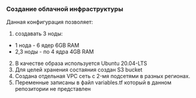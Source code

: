 ### Создание облачной инфраструктуры
Данная конфигурация позволяет:
1. создавать 3 ноды:
 - 1 нода - 6 ядер 6GB RAM
 - 2,3 ноды - по 4 ядра 4GB RAM
2. В качестве образа используется Ubuntu 20.04-LTS
3. Для целей хранения состаяния создан S3 bucket
4. Создана отдельная VPC сеть c 2-мя подсетями в разных регионах.
5. Переменные записаны в файл variables.tf который в данном репозитории не представлен
